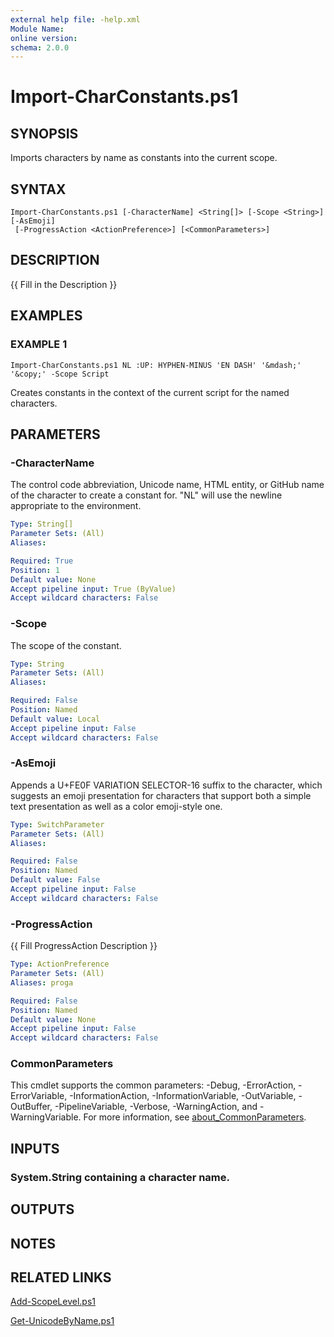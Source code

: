 ```yaml
---
external help file: -help.xml
Module Name:
online version:
schema: 2.0.0
---
```


# Import-CharConstants.ps1

## SYNOPSIS
Imports characters by name as constants into the current scope.

## SYNTAX

```
Import-CharConstants.ps1 [-CharacterName] <String[]> [-Scope <String>] [-AsEmoji]
 [-ProgressAction <ActionPreference>] [<CommonParameters>]
```

## DESCRIPTION
{{ Fill in the Description }}

## EXAMPLES

### EXAMPLE 1
```
Import-CharConstants.ps1 NL :UP: HYPHEN-MINUS 'EN DASH' '&mdash;' '&copy;' -Scope Script
```

Creates constants in the context of the current script for the named characters.

## PARAMETERS

### -CharacterName
The control code abbreviation, Unicode name, HTML entity, or GitHub name of the character to create a constant for.
"NL" will use the newline appropriate to the environment.

```yaml
Type: String[]
Parameter Sets: (All)
Aliases:

Required: True
Position: 1
Default value: None
Accept pipeline input: True (ByValue)
Accept wildcard characters: False
```

### -Scope
The scope of the constant.

```yaml
Type: String
Parameter Sets: (All)
Aliases:

Required: False
Position: Named
Default value: Local
Accept pipeline input: False
Accept wildcard characters: False
```

### -AsEmoji
Appends a U+FE0F VARIATION SELECTOR-16 suffix to the character, which suggests an emoji presentation
for characters that support both a simple text presentation as well as a color emoji-style one.

```yaml
Type: SwitchParameter
Parameter Sets: (All)
Aliases:

Required: False
Position: Named
Default value: False
Accept pipeline input: False
Accept wildcard characters: False
```

### -ProgressAction
{{ Fill ProgressAction Description }}

```yaml
Type: ActionPreference
Parameter Sets: (All)
Aliases: proga

Required: False
Position: Named
Default value: None
Accept pipeline input: False
Accept wildcard characters: False
```

### CommonParameters
This cmdlet supports the common parameters: -Debug, -ErrorAction, -ErrorVariable, -InformationAction, -InformationVariable, -OutVariable, -OutBuffer, -PipelineVariable, -Verbose, -WarningAction, and -WarningVariable. For more information, see [about_CommonParameters](http://go.microsoft.com/fwlink/?LinkID=113216).

## INPUTS

### System.String containing a character name.
## OUTPUTS

## NOTES

## RELATED LINKS

[Add-ScopeLevel.ps1]()

[Get-UnicodeByName.ps1]()

